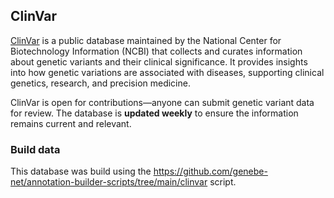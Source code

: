 ## ClinVar

[ClinVar](https://www.ncbi.nlm.nih.gov/clinvar/) is a public database maintained by the National Center for Biotechnology Information (NCBI) that collects and curates information about genetic variants and their clinical significance. It provides insights into how genetic variations are associated with diseases, supporting clinical genetics, research, and precision medicine.

ClinVar is open for contributions—anyone can submit genetic variant data for review. The database is **updated weekly** to ensure the information remains current and relevant.

### Build data
This database was build using the https://github.com/genebe-net/annotation-builder-scripts/tree/main/clinvar script.
